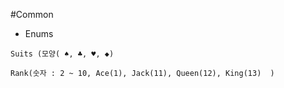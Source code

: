 #Common

-   Enums 

```
Suits (모양( ♠, ♣, ♥, ◆)

Rank(숫자 : 2 ~ 10, Ace(1), Jack(11), Queen(12), King(13)  )
```
